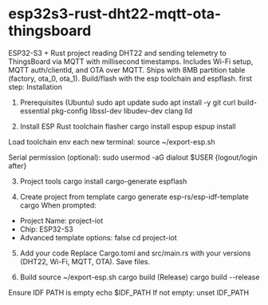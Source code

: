 # esp32s3-rust-dht22-mqtt-ota-thingsboard
ESP32-S3 + Rust project reading DHT22 and sending telemetry to ThingsBoard via MQTT with millisecond timestamps. Includes Wi-Fi setup, MQTT auth/clientId, and OTA over MQTT. Ships with 8MB partition table (factory, ota_0, ota_1). Build/flash with the esp toolchain and espflash.
first step: Installation
1) Prerequisites (Ubuntu)
sudo apt update
sudo apt install -y git curl build-essential pkg-config libssl-dev libudev-dev clang lld

2) Install ESP Rust toolchain  flasher
cargo install espup
espup install

Load toolchain env each new terminal:
source ~/export-esp.sh

Serial permission (optional):
sudo usermod -aG dialout $USER  {logout/login after}

3) Project tools
cargo install cargo-generate espflash

4) Create project from template
cargo generate esp-rs/esp-idf-template cargo
When prompted:
- Project Name: project-iot
- Chip: ESP32-S3
- Advanced template options: false
cd project-iot

5) Add your code
Replace Cargo.toml and src/main.rs with your versions (DHT22, Wi-Fi, MQTT, OTA). Save files.

6) Build
source ~/export-esp.sh
cargo build
(Release) cargo build --release

Ensure IDF PATH is empty
echo $IDF_PATH
If not empty: unset IDF_PATH
